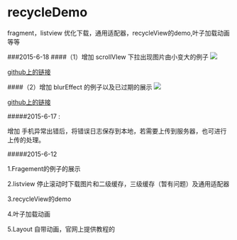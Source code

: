 # recycleDemo
 fragment，listview 优化下载，通用适配器，recycleView的demo,叶子加载动画等等

###2015-6-18
####（1）增加 scrollVIew 下拉出现图片由小变大的例子
 ![](http://a2.qpic.cn/psb?/V13Kv6ef3CGcA0/5UpsAb4X8USVnpfZCIOxgoLzU3Uk4MMlqR1FCbKlhmI!/b/dCgAAAAAAAAA&bo=6QC8AQAAAAAC*48!&rf=viewer_4)

 [github上的链接](https://github.com/ksoichiro/Android-ObservableScrollView)


####（2）增加 blurEffect 的例子以及已过期的展示
 ![](http://a2.qpic.cn/psb?/V13Kv6ef3CGcA0/66LsNhNYXMtFf0rSJcQnakuR.iUrbBNAj*YyxzVGGLs!/b/dCIAAAAAAAAA&bo=6QC8AQAAAAAC*48!&rf=viewer_4)

 [github上的链接](https://github.com/PomepuyN/BlurEffectForAndroidDesign)

#####2015-6-17 :

 增加 手机异常出错后，将错误日志保存到本地，若需要上传到服务器，也可进行上传的处理。

#####2015-6-12

 1.Fragement的例子的展示

 2.listview 停止滚动时下载图片和二级缓存，三级缓存（暂有问题）及通用适配器

 3.recycleView的demo

 4.叶子加载动画

 5.Layout 自带动画，官网上提供教程的
